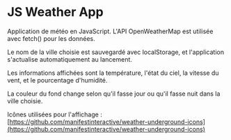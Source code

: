 # JS Weather App

Application de météo en JavaScript. L'API OpenWeatherMap est utilisée avec fetch() pour les données.

Le nom de la ville choisie est sauvegardé avec localStorage, et l'application s'actualise automatiquement au lancement.

Les informations affichées sont la température, l'état du ciel, la vitesse du vent, et le pourcentage d'humidité.

La couleur du fond change selon qu'il fasse jour ou qu'il fasse nuit dans la ville choisie.

Icônes utilisées pour l'affichage : [https://github.com/manifestinteractive/weather-underground-icons](https://github.com/manifestinteractive/weather-underground-icons)
